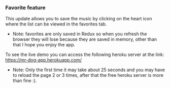### Favorite feature

This update allows you to save the music by clicking on the heart icon where the list can be viewed in the favorites tab. 

- Note: favorites are only saved in Redux so when you refresh the browser they will lose because they are saved in memory, other than that I hope you enjoy the app.


To see the live demo you can access the following heroku server at the link:
https://mr-dog-app.herokuapp.com/

- Note: Only the first time it may take about 25 seconds and you may have to reload the page 2 or 3 times, after that the free heroku server is more than fine :).